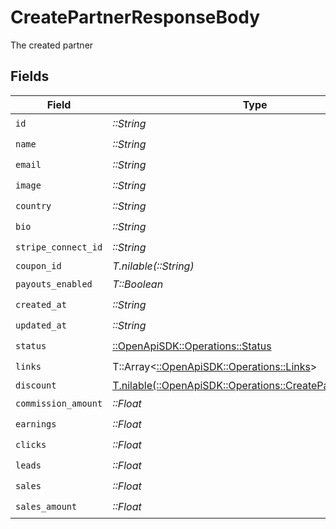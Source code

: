 # CreatePartnerResponseBody

The created partner


## Fields

| Field                                                                                                          | Type                                                                                                           | Required                                                                                                       | Description                                                                                                    |
| -------------------------------------------------------------------------------------------------------------- | -------------------------------------------------------------------------------------------------------------- | -------------------------------------------------------------------------------------------------------------- | -------------------------------------------------------------------------------------------------------------- |
| `id`                                                                                                           | *::String*                                                                                                     | :heavy_check_mark:                                                                                             | N/A                                                                                                            |
| `name`                                                                                                         | *::String*                                                                                                     | :heavy_check_mark:                                                                                             | N/A                                                                                                            |
| `email`                                                                                                        | *::String*                                                                                                     | :heavy_check_mark:                                                                                             | N/A                                                                                                            |
| `image`                                                                                                        | *::String*                                                                                                     | :heavy_check_mark:                                                                                             | N/A                                                                                                            |
| `country`                                                                                                      | *::String*                                                                                                     | :heavy_check_mark:                                                                                             | N/A                                                                                                            |
| `bio`                                                                                                          | *::String*                                                                                                     | :heavy_check_mark:                                                                                             | N/A                                                                                                            |
| `stripe_connect_id`                                                                                            | *::String*                                                                                                     | :heavy_check_mark:                                                                                             | N/A                                                                                                            |
| `coupon_id`                                                                                                    | *T.nilable(::String)*                                                                                          | :heavy_minus_sign:                                                                                             | N/A                                                                                                            |
| `payouts_enabled`                                                                                              | *T::Boolean*                                                                                                   | :heavy_check_mark:                                                                                             | N/A                                                                                                            |
| `created_at`                                                                                                   | *::String*                                                                                                     | :heavy_check_mark:                                                                                             | N/A                                                                                                            |
| `updated_at`                                                                                                   | *::String*                                                                                                     | :heavy_check_mark:                                                                                             | N/A                                                                                                            |
| `status`                                                                                                       | [::OpenApiSDK::Operations::Status](../../models/operations/status.md)                                          | :heavy_check_mark:                                                                                             | N/A                                                                                                            |
| `links`                                                                                                        | T::Array<[::OpenApiSDK::Operations::Links](../../models/operations/links.md)>                                  | :heavy_check_mark:                                                                                             | N/A                                                                                                            |
| `discount`                                                                                                     | [T.nilable(::OpenApiSDK::Operations::CreatePartnerDiscount)](../../models/operations/createpartnerdiscount.md) | :heavy_minus_sign:                                                                                             | N/A                                                                                                            |
| `commission_amount`                                                                                            | *::Float*                                                                                                      | :heavy_check_mark:                                                                                             | N/A                                                                                                            |
| `earnings`                                                                                                     | *::Float*                                                                                                      | :heavy_check_mark:                                                                                             | N/A                                                                                                            |
| `clicks`                                                                                                       | *::Float*                                                                                                      | :heavy_check_mark:                                                                                             | N/A                                                                                                            |
| `leads`                                                                                                        | *::Float*                                                                                                      | :heavy_check_mark:                                                                                             | N/A                                                                                                            |
| `sales`                                                                                                        | *::Float*                                                                                                      | :heavy_check_mark:                                                                                             | N/A                                                                                                            |
| `sales_amount`                                                                                                 | *::Float*                                                                                                      | :heavy_check_mark:                                                                                             | N/A                                                                                                            |